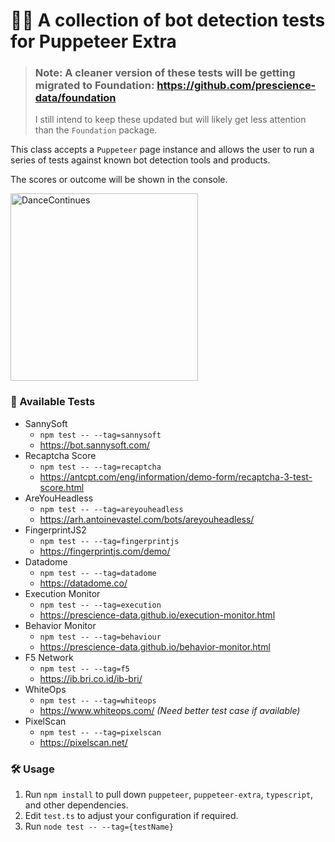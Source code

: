 # 🕵‍♂ A collection of bot detection tests for Puppeteer Extra


> ### Note: A cleaner version of these tests will be getting migrated to Foundation: https://github.com/prescience-data/foundation
> I still intend to keep these updated but will likely get less attention than the `Foundation` package.

This class accepts a `Puppeteer` page instance and allows the user to run a series of tests against known bot detection tools and products.

The scores or outcome will be shown in the console.

<img src="https://media.giphy.com/media/l0HlGlpFpV9LjXDK8/giphy.gif" height="300" alt="DanceContinues" />

### 🧰 Available Tests

- SannySoft 
  - `npm test -- --tag=sannysoft` 
  - https://bot.sannysoft.com/
- Recaptcha Score 
  - `npm test -- --tag=recaptcha` 
  - https://antcpt.com/eng/information/demo-form/recaptcha-3-test-score.html 
- AreYouHeadless 
  - `npm test -- --tag=areyouheadless` 
  - https://arh.antoinevastel.com/bots/areyouheadless/
- FingerprintJS2 
  - `npm test -- --tag=fingerprintjs` 
  - https://fingerprintjs.com/demo/
- Datadome 
  - `npm test -- --tag=datadome` 
  - https://datadome.co/
- Execution Monitor 
  - `npm test -- --tag=execution` 
  - https://prescience-data.github.io/execution-monitor.html
- Behavior Monitor 
  - `npm test -- --tag=behaviour` 
  - https://prescience-data.github.io/behavior-monitor.html
- F5 Network 
  - `npm test -- --tag=f5` 
  - https://ib.bri.co.id/ib-bri/
- WhiteOps 
  - `npm test -- --tag=whiteops` 
  - https://www.whiteops.com/ _(Need better test case if available)_
- PixelScan 
  - `npm test -- --tag=pixelscan` 
  - https://pixelscan.net/

### 🛠 Usage

1. Run `npm install` to pull down `puppeteer`, `puppeteer-extra`, `typescript`,  and other dependencies.
2. Edit `test.ts` to adjust your configuration if required.
3. Run `node test -- --tag={testName}`
